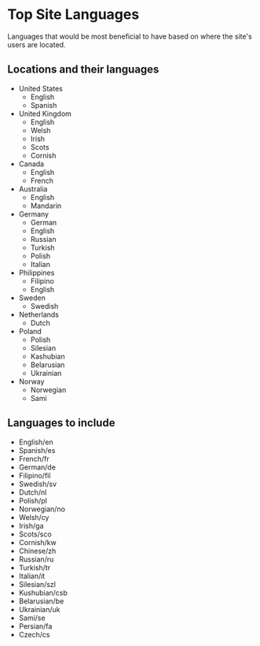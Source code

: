 # Top Site Languages

Languages that would be most beneficial to have based on where the site's users are located.

## Locations and their languages

- United States
  - English
  - Spanish
- United Kingdom
  - English
  - Welsh
  - Irish
  - Scots
  - Cornish
- Canada
  - English
  - French
- Australia
  - English
  - Mandarin
- Germany
  - German
  - English
  - Russian
  - Turkish
  - Polish
  - Italian
- Philippines
  - Filipino
  - English
- Sweden
  - Swedish
- Netherlands
  - Dutch
- Poland
  - Polish
  - Silesian
  - Kashubian
  - Belarusian
  - Ukrainian
- Norway
  - Norwegian
  - Sami

## Languages to include

- English/en
- Spanish/es
- French/fr
- German/de
- Filipino/fil
- Swedish/sv
- Dutch/nl
- Polish/pl
- Norwegian/no
- Welsh/cy
- Irish/ga
- Scots/sco
- Cornish/kw
- Chinese/zh
- Russian/ru
- Turkish/tr
- Italian/it
- Silesian/szl
- Kushubian/csb
- Belarusian/be
- Ukrainian/uk
- Sami/se
- Persian/fa
- Czech/cs
